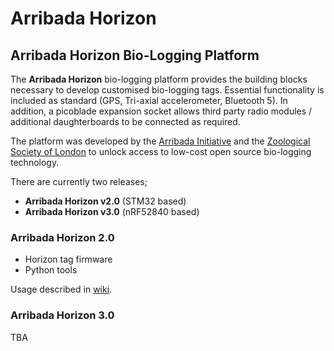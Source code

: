 # Arribada Horizon

## Arribada Horizon Bio-Logging Platform

The **Arribada Horizon** bio-logging platform provides the building blocks necessary to develop customised bio-logging tags. Essential functionality is included as standard (GPS, Tri-axial accelerometer, Bluetooth 5). In addition, a picoblade expansion socket allows third party radio modules / additional daughterboards to be connected as required.

The platform was developed by the [Arribada Initiative](http://arribada.org) and the [Zoological Society of London](https://www.zsl.org/conservation/how-we-work/conservation-technology) to unlock access to low-cost open source bio-logging technology.

There are currently two releases;

- **Arribada Horizon v2.0** (STM32 based)
- **Arribada Horizon v3.0** (nRF52840 based)

### Arribada Horizon 2.0 ###

- Horizon tag firmware
- Python tools

Usage described in [wiki](https://github.com/arribada/horizon/wiki).

### Arribada Horizon 3.0 ###

TBA
